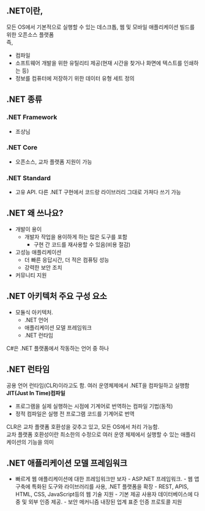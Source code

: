 ## .NET이란,
모든 OS에서 기본적으로 실행할 수 있는 데스크톱, 웹 및 모바일 애플리케이션 빌드를 위한 오픈소스 플랫폼     
즉,
- 컴파일
- 소프트웨어 개발을 위한 유틸리티 제공(현재 시간을 찾거나 화면에 텍스트를 인쇄하는 등)
- 정보를 컴퓨터에 저장하기 위한 데이터 유형 세트 정의

## .NET 종류
### .NET Framework
- 조상님

### .NET Core
- 오픈소스, 교차 플랫폼 지원이 가능

### .NET Standard
- 고유 API. 다른 .NET 구현에서 코드랑 라이브러리 그대로 가져다 쓰기 가능

## .NET 왜 쓰나요?
- 개발이 용이
  - 개발자 작업을 용이하게 하는 많은 도구를 포함
	- 구현 간 코드를 재사용할 수 있음(비용 절감)
- 고성능 애플리케이션
	- 더 빠른 응답시간, 더 적은 컴퓨팅 성능
	- 강력한 보안 조치
- 커뮤니티 지원


## .NET 아키텍처 주요 구성 요소
- 모듈식 아키텍처.
	- .NET 언어
	- 애플리케이션 모델 프레임워크
	- .NET 런타임

C#은 .NET 플랫폼에서 작동하는 언어 중 하나       


## .NET 런타임
공용 언어 런타임(CLR)이라고도 함. 여러 운영체제에서 .NET을 컴파일하고 실행함    
**JIT(Just In Time)컴파일**
- 프로그램을 실제 실행하는 시점에 기계어로 번역하는 컴파일 기법(동적)
- 정적 컴파일은 실행 전 프로그램 코드를 기계어로 번역

CLR은 교차 플랫폼 호환성을 갖추고 있고, 모든 OS에서 처리 가능함.      
교차 플랫폼 호환성이란 최소한의 수정으로 여러 운영 체제에서 실행할 수 있는 애플리케이션의 기능을 의미     

## .NET 애플리케이션 모델 프레임워크
 - 빠르게 웹 애플리케이션에 대한 프레임워크만 보자
       - ASP.NET 프레임워크.
	   - 웹 앱 구축에 특화된 도구와 라이브러리를 사용, .NET 플랫폼을 확장
	   - REST, APIS, HTML, CSS, JavaScript등의 웹 기술 지원
	   - 기본 제공 사용자 데이터베이스에 다중 및 외부 인증 제공.
	   - 보안 메커니즘 내장된 업계 표준 인증 프로토콜 지원
